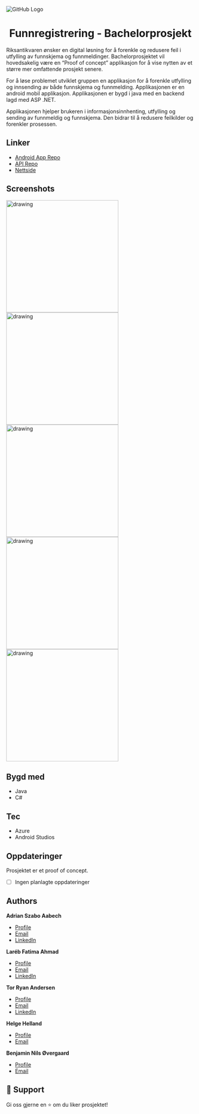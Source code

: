 ![GitHub Logo](https://github.com/T0rRA/Funnregistrering/blob/main/ReadMeFiles/pics/Header.jpg)
<h1 align="center">Funnregistrering - Bachelorprosjekt<project-name></h1>

<p align="left">Riksantikvaren ønsker en digital løsning for å forenkle og redusere feil i utfylling av funnskjema og funnmeldinger. Bachelorprosjektet vil hovedsakelig være en “Proof of concept” applikasjon for å vise nytten av et større mer omfattende prosjekt senere. 

For å løse problemet utviklet gruppen en applikasjon for å forenkle utfylling og innsending av både funnskjema og funnmelding. Applikasjonen er en android mobil applikasjon. Applikasjonen er bygd i java med en backend lagd med ASP .NET.

Applikasjonen hjelper brukeren i informasjonsinnhenting, utfylling og sending av funnmeldig og funnskjema. Den bidrar til å redusere feilkilder og forenkler prosessen.
<project-description></p>

## Linker

  - [Android App Repo](https://github.com/T0rRA/Funnregistrering/master "Android applikasjon Master Repo")
  - [API Repo](https://github.com/T0rRA/Funnregistrering/tree/APIMaster3 "API Master Repo")
  - [Nettside](https://t0rra.github.io/Funnregistrering/ "Bachelorgruppens side om prosjektet og applikasjonen")


## Screenshots
  <img src="https://github.com/T0rRA/Funnregistrering/blob/main/ReadMeFiles/screens/RegistrerNyeFunn.png" alt="drawing" width="300"/>  <img src="https://github.com/T0rRA/Funnregistrering/blob/main/ReadMeFiles/screens/EnkeltFunn.png" alt="drawing" width="300"/>
  <img src="https://github.com/T0rRA/Funnregistrering/blob/main/ReadMeFiles/screens/MineFunn.png" alt="drawing" width="300"/>
  <img src="https://github.com/T0rRA/Funnregistrering/blob/main/ReadMeFiles/screens/LoggInn.png" alt="drawing" width="300"/>
  <img src="https://github.com/T0rRA/Funnregistrering/blob/main/ReadMeFiles/screens/LoverOgRegler1.png" alt="drawing" width="300"/>

## Bygd med
- Java
- C#
  
## Tec
- Azure
- Android Studios

## Oppdateringer
Prosjektet er et proof of concept. 
- [ ] Ingen planlagte oppdateringer

## Authors

**Adrian Szabo Aabech**

- [Profile](https://github.com/maplesyrup18 "Adrian S.A.")
- [Email](mailto:aceasa08@hotmail.com?subject=Hi "Hi!")
- [LinkedIn](https://www.linkedin.com/in/adrian-szabo-aabech-3a2213157/ "Welcome")

**Laréb Fatima Ahmad**

- [Profile](https://github.com/fatimaaaaaaa "fatimaaaaaaa")
- [Email](mailto:lfahmad98@gmail.com?subject=Hi "Hi!")
- [LinkedIn](https://www.linkedin.com/in/lar%C3%A9b-fatima-ahmad-9271b8152// "Welcome")

**Tor Ryan Andersen**

- [Profile](https://github.com/maplesyrup18 "Tor Ryan Andersen ")
- [Email](mailto:tor.ryan.andersen@gmail.com?subject=Hi "Hi!")
- [LinkedIn](https://www.linkedin.com/in/tor-ryan-andersen-59b842204/ "Welcome")

**Helge Helland**

- [Profile](https://github.com/HelgeHelland "HelgeHelland ")
- [Email](mailto:helghelland@gmail.com?subject=Hi "Hi!")

**Benjamin Nils Øvergaard**

- [Profile](https://github.com/Benjami "Benjami ")
- [Email](mailto:ben.overgaard@gmail.com?subject=Hi "Hi!")

## 🤝 Support

Gi oss gjerne en ⭐️ om du liker prosjektet!
